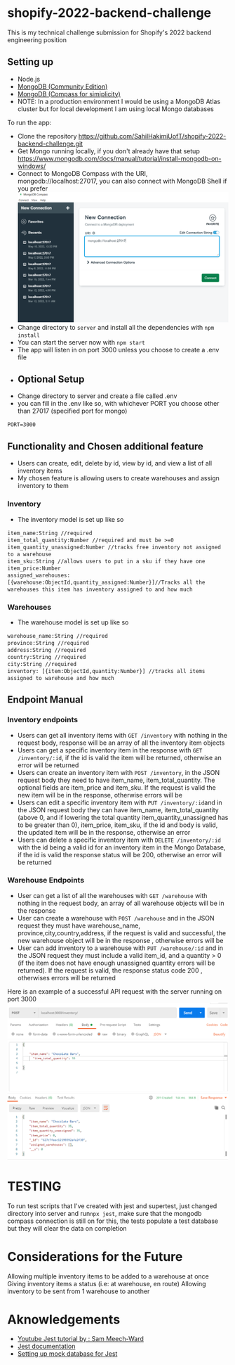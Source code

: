 # shopify-2022-backend-challenge

This is my technical challenge submission for Shopify's 2022 backend engineering position

## Setting up

- Node.js
- [MongoDB (Community Edition)](https://www.mongodb.com/docs/manual/administration/install-community/)
- [MongoDB (Compass for simiplicity)](https://www.mongodb.com/try/download/compass)
- NOTE: In a production environment I would be using a MongoDB Atlas cluster but for local development I am using local Mongo databases

To run the app:

- Clone the repository https://github.com/SahilHakimiUofT/shopify-2022-backend-challenge.git
- Get Mongo running locally, if you don't already have that setup https://www.mongodb.com/docs/manual/tutorial/install-mongodb-on-windows/
- Connect to MongoDB Compass with the URI, mongodb://localhost:27017, you can also connect with MongoDB Shell if you prefer
  ![Image](readme_images/mongo_connection.PNG)
- Change directory to `server` and install all the dependencies with `npm install`
- You can start the server now with `npm start`
- The app will listen in on port 3000 unless you choose to create a .env file
- ## Optional Setup
- Change directory to server and create a file called .env
- you can fill in the .env like so, with whichever PORT you choose other than 27017 (specified port for mongo)

```
PORT=3000
```

## Functionality and Chosen additional feature

- Users can create, edit, delete by id, view by id, and view a list of all inventory items
- My chosen feature is allowing users to create warehouses and assign inventory to them

### Inventory

- The inventory model is set up like so

```
item_name:String //required
item_total_quantity:Number //required and must be >=0
item_quantity_unassigned:Number //tracks free inventory not assigned to a warehouse
item_sku:String //allows users to put in a sku if they have one
item_price:Number
assigned_warehouses:[{warehouse:ObjectId,quantity_assigned:Number}]//Tracks all the warehouses this item has inventory assigned to and how much
```

### Warehouses

- The warehouse model is set up like so

```
warehouse_name:String //required
province:String //required
address:String //required
country:String //required
city:String //required
inventory: [{item:ObjectId,quantity:Number}] //tracks all items assigned to warehouse and how much
```

## Endpoint Manual

### Inventory endpoints

- Users can get all inventory items with `GET /inventory` with nothing in the request body, response will be an array of all the inventory item objects
- Users can get a specific inventory item in the response with `GET /inventory/:id`, if the id is valid the item will be returned, otherwise an error will be returned
- Users can create an inventory item with `POST /inventory`, in the JSON request body they need to have item_name, item_total_quantity. The optional fields are item_price and item_sku. If the request is valid the new item will be in the response, otherwise errors will be
- Users can edit a specific inventory item with `PUT /inventory/:id`and in the JSON request body they can have item_name, item_total_quantity (above 0, and if lowering the total quantity item_quantity_unassigned has to be greater than 0), item_price, item_sku, if the id and body is valid, the updated item will be in the response, otherwise an error
- Users can delete a specific inventory item with `DELETE /inventory/:id` with the id being a valid id for an inventory item in the Mongo Database, if the id is valid the response status will be 200, otherwise an error will be returned

### Warehouse Endpoints

- User can get a list of all the warehouses with `GET /warehouse` with nothing in the request body, an array of all warehouse objects will be in the response
- User can create a warehouse with `POST /warehouse` and in the JSON request they must have warehouse_name, province,city,country,address, if the request is valid and successful, the new warehouse object will be in the response , otherwise errors will be
- User can add inventory to a warehouse with `PUT /warehouse/:id` and in the JSON request they must include a valid item_id, and a quantity > 0 (if the item does not have enough unassigned quantity errors will be returned). If the request is valid, the response status code 200 , otherwises errors will be returned

Here is an example of a successful API request with the server running on port 3000
![Image](readme_images/example_api_request.PNG)
# TESTING

To run test scripts that I've created with jest and supertest, just changed directory into server and run`npx jest`, make sure that the mongodb compass connection is still on for this, the tests populate a test database but they will clear the data on completion

# Considerations for the Future

Allowing multiple inventory items to be added to a warehouse at once
Giving inventory items a status (i.e: at warehouse, en route)
Allowing inventory to be sent from 1 warehouse to another

# Aknowledgements

- [Youtube Jest tutorial by : Sam Meech-Ward](https://www.youtube.com/watch?v=FKnzS_icp20)
- [Jest documentation](https://jestjs.io/docs/)
- [Setting up mock database for Jest](https://zellwk.com/blog/jest-and-mongoose/)
